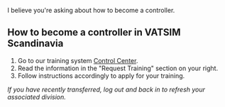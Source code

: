 I believe you're asking about how to become a controller.

## How to become a controller in VATSIM Scandinavia

1. Go to our training system [Control Center](https://cc.vatsim-scandinavia.org/).
2. Read the information in the "Request Training" section on your right.
3. Follow instructions accordingly to apply for your training.

*If you have recently transferred, log out and back in to refresh your associated division.*